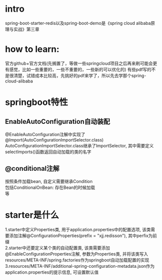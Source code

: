 # intro
spring-boot-starter-redis以及spring-boot-demo是《spring cloud alibaba原理与实战》第三章  


# how to learn:
官方github+官方文档(先搁置了，等做一些springcloud项目之后再来刷可能会更有感觉，比如一些重要的，一些不重要的，一些新的可以优化的)
有些pdf写的不是很清楚，试错成本比较高，先挑好的pdf来学了，所以先去学那个spring-cloud-alibaba


# springboot特性

## EnableAutoConfiguration自动装配
@EnableAutoConfiguration注解中实现了@Import(AutoConfigurationImportSelector.class)
AutoConfigurationImportSelector.class继承了ImportSelector, 其中需要定义selectImports()函数返回自动加载的类的名字  

## @conditional注解
按照条件加载bean, 自定义需要继承Condition  
包括ConditionalOnBean: 存在Bean的时候加载  
等  

# starter是什么  
1.starter中定义Properties类, 用于application.properties中的配置选项, 该类需要添加注解@ConfigurationProperties(prefix = "xjj.redisson"), 其中perfix为前缀  
2.starter中还要定义某个类的自动配置类, 该类需要添加@EnableConfigurationProperties注解, 参数为Properties类, 并将该类写入resources/META-INF/spring.factories作为springboot自动加载配置的实现  
3.resources/META-INF/additional-spring-configuration-metadata.json作为application.properties的提示信息, 可设置默认值  